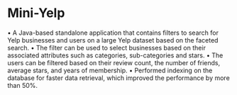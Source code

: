 # Mini-Yelp
•	A Java-based standalone application that contains filters to search for Yelp businesses and users on a large Yelp dataset based on the faceted search.
•	The filter can be used to select businesses based on their associated attributes such as categories, sub-categories and stars. 
•	The users can be filtered based on their review count, the number of friends, average stars, and years of membership.
•	Performed indexing on the database for faster data retrieval, which improved the performance by more than 50%.



